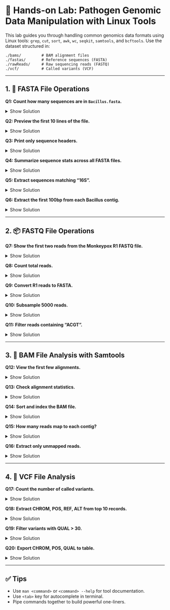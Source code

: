 
# 🧪 Hands-on Lab: Pathogen Genomic Data Manipulation with Linux Tools

This lab guides you through handling common genomics data formats using Linux tools: `grep`, `cut`, `sort`, `awk`, `wc`, `seqkit`, `samtools`, and `bcftools`. Use the dataset structured in:

```
./bams/         # BAM alignment files
./fastas/       # Reference sequences (FASTA)
./rawReads/     # Raw sequencing reads (FASTQ)
./vcf/          # Called variants (VCF)
```

---

## 1. 📁 FASTA File Operations

**Q1: Count how many sequences are in `Bacillus.fasta`.**

<details>
<summary>Show Solution</summary>

```bash
grep -c '^>' fastas/Bacillus.fasta
```

</details>

**Q2: Preview the first 10 lines of the file.**

<details>
<summary>Show Solution</summary>

```bash
head -n 10 fastas/Bacillus.fasta
```

</details>

**Q3: Print only sequence headers.**

<details>
<summary>Show Solution</summary>

```bash
grep '^>' fastas/Bacillus.fasta
```

</details>

**Q4: Summarize sequence stats across all FASTA files.**

<details>
<summary>Show Solution</summary>

```bash
seqkit stats fastas/*.fasta
```

</details>

**Q5: Extract sequences matching “16S”.**

<details>
<summary>Show Solution</summary>

```bash
seqkit grep -p "16S" fastas/16s_rRNA.fasta -o fastas/filtered_16s.fasta
```

</details>

**Q6: Extract the first 100bp from each Bacillus contig.**

<details>
<summary>Show Solution</summary>

```bash
seqkit subseq -r 1:100 fastas/Bacillus.fasta -o fastas/Bacillus.100bp.fasta
```

</details>

---

## 2. 📦 FASTQ File Operations

**Q7: Show the first two reads from the Monkeypox R1 FASTQ file.**

<details>
<summary>Show Solution</summary>

```bash
zcat rawReads/Monkeypox_PT0747_2023_R1_001.fastq.gz | head -n 8
```

</details>

**Q8: Count total reads.**

<details>
<summary>Show Solution</summary>

```bash
zgrep -c '^@' rawReads/Monkeypox_PT0747_2023_R1_001.fastq.gz
```

</details>

**Q9: Convert R1 reads to FASTA.**

<details>
<summary>Show Solution</summary>

```bash
seqkit fq2fa rawReads/2140_S1_L001_R1_001.fastq.gz -o fastas/2140_S1_L001_R1_001.fasta
```

</details>

**Q10: Subsample 5000 reads.**

<details>
<summary>Show Solution</summary>

```bash
seqkit sample -n 5000 rawReads/2140_S1_L001_R1_001.fastq.gz -o subsample_R1.fastq.gz
```

</details>

**Q11: Filter reads containing “ACGT”.**

<details>
<summary>Show Solution</summary>

```bash
seqkit grep -p "ACGT" rawReads/2140_S1_L001_R1_001.fastq.gz -o filtered_ACGT.fastq.gz
```

</details>

---

## 3. 🧬 BAM File Analysis with Samtools

**Q12: View the first few alignments.**

<details>
<summary>Show Solution</summary>

```bash
samtools view bams/S8_mpxv.bam | head
```

</details>

**Q13: Check alignment statistics.**

<details>
<summary>Show Solution</summary>

```bash
samtools flagstat bams/S8_mpxv.bam
```

</details>

**Q14: Sort and index the BAM file.**

<details>
<summary>Show Solution</summary>

```bash
samtools sort bams/S8_mpxv.bam -o bams/S8_mpxv.sorted.bam
samtools index bams/S8_mpxv.sorted.bam
```

</details>

**Q15: How many reads map to each contig?**

<details>
<summary>Show Solution</summary>

```bash
samtools idxstats bams/S8_mpxv.sorted.bam
```

</details>

**Q16: Extract only unmapped reads.**

<details>
<summary>Show Solution</summary>

```bash
samtools view -f 4 bams/S8_mpxv.sorted.bam > bams/unmapped.sam
```

</details>

---

## 4. 🧬 VCF File Analysis

**Q17: Count the number of called variants.**

<details>
<summary>Show Solution</summary>

```bash
grep -vc '^#' vcf/S8_mpxv.vcf
```

</details>

**Q18: Extract CHROM, POS, REF, ALT from top 10 records.**

<details>
<summary>Show Solution</summary>

```bash
grep -v '^#' vcf/S8_mpxv.vcf | cut -f1,2,4,5 | head
```

</details>

**Q19: Filter variants with QUAL > 30.**

<details>
<summary>Show Solution</summary>

```bash
bcftools filter -i 'QUAL>30' -O v -o vcf/S8_mpxv.filtered.vcf vcf/S8_mpxv.vcf
```

</details>

**Q20: Export CHROM, POS, QUAL to table.**

<details>
<summary>Show Solution</summary>

```bash
bcftools query -f '%CHROM\t%POS\t%QUAL\n' vcf/S8_mpxv.vcf > variants_summary.txt
```

</details>

---

## ✅ Tips

- Use `man <command>` or `<command> --help` for tool documentation.
- Use `<tab>` key for autocomplete in terminal.
- Pipe commands together to build powerful one-liners.

